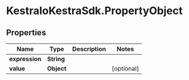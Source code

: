 # KestraIoKestraSdk.PropertyObject

## Properties

Name | Type | Description | Notes
------------ | ------------- | ------------- | -------------
**expression** | **String** |  | 
**value** | **Object** |  | [optional] 


